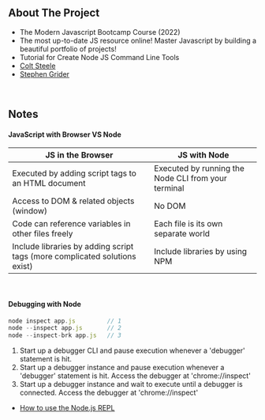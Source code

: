 ## About The Project

- The Modern Javascript Bootcamp Course (2022)
- The most up-to-date JS resource online! Master Javascript by building a beautiful portfolio of projects!
- Tutorial for Create Node JS Command Line Tools
- [Colt Steele](https://github.com/Colt)
- [Stephen Grider](https://github.com/StephenGrider)

&nbsp;

## Notes

#### JavaScript with Browser VS Node

| JS in the Browser                                                          | JS with Node                                        |
| -------------------------------------------------------------------------- | --------------------------------------------------- |
| Executed by adding script tags to an HTML document                         | Executed by running the Node CLI from your terminal |
| Access to DOM & related objects (window)                                   | No DOM                                              |
| Code can reference variables in other files freely                         | Each file is its own separate world                 |
| Include libraries by adding script tags (more complicated solutions exist) | Include libraries by using NPM                      |

&nbsp;

#### Debugging with Node

```js
node inspect app.js         // 1
node --inspect app.js       // 2
node --inspect-brk app.js   // 3
```

1. Start up a debugger CLI and pause execution whenever a 'debugger' statement is hit.
2. Start up a debugger instance and pause execution whenever a 'debugger' statement is hit. Access the debugger at 'chrome://inspect'
3. Start up a debugger instance and wait to execute until a debugger is connected. Access the debugger at 'chrome://inspect'

- [How to use the Node.js REPL](https://nodejs.dev/learn/how-to-use-the-nodejs-repl)
